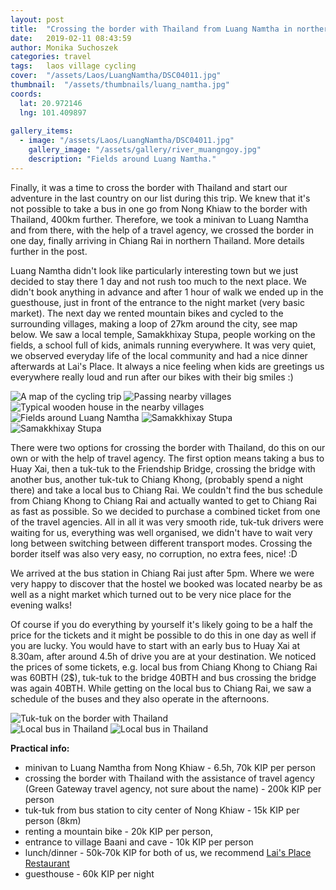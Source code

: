 ```yaml
---
layout: post
title:  "Crossing the border with Thailand from Luang Namtha in northern Laos"
date:   2019-02-11 08:43:59
author: Monika Suchoszek
categories: travel
tags:	laos village cycling 
cover:  "/assets/Laos/LuangNamtha/DSC04011.jpg"
thumbnail:  "/assets/thumbnails/luang_namtha.jpg"
coords:
  lat: 20.972146
  lng: 101.409897
  
gallery_items:
  - image: "/assets/Laos/LuangNamtha/DSC04011.jpg"
    gallery_image: "/assets/gallery/river_muangngoy.jpg"
    description: "Fields around Luang Namtha."
---
```



Finally, it was a time to cross the border with Thailand and start our adventure in the last country on our list during this
trip. We knew that it's not possible to take a bus in one go from Nong Khiaw to the border with Thailand, 400km further.
Therefore, we took a minivan to Luang Namtha and from there, with the help of a travel agency, we crossed the border in one
day, finally arriving in Chiang Rai in northern Thailand. More details further in the post.

Luang Namtha didn't look like particularly interesting town but we just decided to stay there 1 day and not rush too much
to the next place. We didn't book anything in advance and after 1 hour of walk we ended up in the guesthouse, just in front 
of the entrance to the night market (very basic market). The next day we rented mountain bikes and cycled to the surrounding villages,
making a loop of 27km around the city, see map below. We saw a local temple, Samakkhixay Stupa, people working on the fields, a school
full of kids, animals running everywhere. It was very quiet, we observed everyday life of the local community and had a nice
dinner afterwards at Lai's Place. It always a nice feeling when kids are greetings us everywhere really loud and run after our
bikes with their big smiles :)

<img src="/assets/Laos/LuangNamtha/Screenshot from 2020-04-05 18-36-30.png" alt="A map of the cycling trip" />
<img src="/assets/Laos/LuangNamtha/DSC04012.jpg" alt="Passing nearby villages" />
<img src="/assets/Laos/LuangNamtha/IMG_20180426_113727096_01.jpg" alt="Typical wooden house in the nearby villages" />
<img src="/assets/Laos/LuangNamtha/DSC04008.jpg" alt="Fields around Luang Namtha" />
<img src="/assets/Laos/LuangNamtha/DSC04005.jpg" alt="Samakkhixay Stupa" />
<img src="/assets/Laos/LuangNamtha/DSC04003.jpg" alt="Samakkhixay Stupa" />

There were two options for crossing the border with Thailand, do this on our own or with the help of travel agency.
The first option means taking a bus to Huay Xai, then a tuk-tuk to the Friendship Bridge, crossing the bridge with another bus,
another tuk-tuk to Chiang Khong, (probably spend a night there) and take a local bus to Chiang Rai. We couldn't 
find the bus schedule from Chiang Khong to Chiang Rai and actually wanted to get to Chiang Rai as fast as possible. So we decided
to purchase a combined ticket from one of the travel agencies. All in all it was very smooth ride, tuk-tuk drivers were waiting
for us, everything was well organised, we didn't have to wait very long between switching between different transport modes.
Crossing the border itself was also very easy, no corruption, no extra fees, nice! :D 

We arrived at the bus station in Chiang Rai just after 5pm. Where we were very happy to discover 
that the hostel we booked was located nearby be as well as a night market which turned out to be very nice place for the evening walks!

Of course if you do everything by yourself it's likely going to be a half the price for the tickets and it might be possible 
to do this in one day as well if you are lucky. You would have to start with an early bus to Huay Xai at 8.30am, after around 
4.5h of drive you are at your destination. We noticed the prices of some tickets, e.g. local bus from Chiang Khong to 
Chiang Rai was 60BTH (2$), tuk-tuk to the bridge 40BTH and bus crossing the bridge was again 40BTH. While getting on the
local bus to Chiang Rai, we saw a schedule of the buses and they also operate in the afternoons. 

<img src="/assets/Laos/LuangNamtha/IMG_20180427_143221203_01.jpg" alt="Tuk-tuk on the border with Thailand" />
<div class="row">
  <img src="/assets/Laos/LuangNamtha/IMG_20180427_144444927_01.jpg" class="column-50" alt="Local bus in Thailand" />
  <img src="/assets/Laos/LuangNamtha/IMG_20180427_144450803_01.jpg" class="column-50" alt="Local bus in Thailand" />
</div>


__Practical info:__

  * minivan to Luang Namtha from Nong Khiaw - 6.5h, 70k KIP per person
  * crossing the border with Thailand with the assistance of travel agency (Green Gateway travel agency, not sure about the name) - 200k KIP per person
  * tuk-tuk from bus station to city center of Nong Khiaw - 15k KIP per person (8km)
  * renting a mountain bike - 20k KIP per person,
  * entrance to village Baani and cave - 10k KIP per person
  * lunch/dinner - 50k-70k KIP for both of us, we recommend <a href="https://www.tripadvisor.com/Restaurant_Review-g424933-d3935763-Reviews-Lai_s_Place-Luang_Namtha_Luang_Namtha_Province.html">Lai's Place Restaurant</a>
  * guesthouse - 60k KIP per night
  
  

